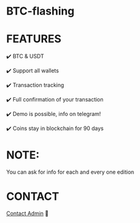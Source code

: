 # BTC-flashing

# FEATURES
✔️ BTC & USDT

✔️ Support all wallets

✔️ Transaction tracking

✔️ Full confirmation of your transaction

✔️ Demo is possible, info on telegram!

✔️ Coins stay in blockchain for 90 days


# NOTE:

You can ask for info for each and every one edition

# CONTACT
[Contact Admin](https://t.me/czarbit) 🔗
